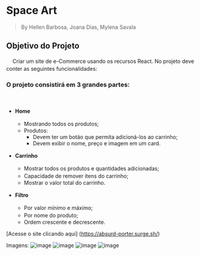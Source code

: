
# Space Art

> By Hellen Barbosa, Joana Dias, Mylena Savala

## Objetivo do Projeto
ㅤ
Criar um site de e-Commerce usando os recursos React. No projeto deve conter as seguintes funcionalidades:
ㅤ
### O projeto consistirá em 3 grandes partes:
ㅤ
- **Home**
ㅤ
    - Mostrando todos os produtos;
    ㅤ
    - Produtos:
        - Devem ter um botão que permita adicioná-los ao carrinho;
        - Devem exibir o nome, preço e imagem em um card.
        
- **Carrinho**
ㅤ
    - Mostrar todos os produtos e quantidades adicionadas;
    ㅤ
    - Capacidade de remover itens do carrinho;
    ㅤ
    - Mostrar o valor total do carrinho.
    
- **Filtro**
ㅤ
     - Por valor mínimo e máximo;
    ㅤ
     - Por nome do produto;
    ㅤ
     - Ordem crescente e decrescente.
    

[Acesse o site clicando aqui] (https://absurd-porter.surge.sh/)

Imagens: 
![image](https://user-images.githubusercontent.com/86899002/135777810-5844dc6c-6c2c-48ca-a711-130d19680428.png)
![image](https://user-images.githubusercontent.com/86899002/135777820-5795fba4-1ac2-45bc-9b81-de34303c048a.png)
![image](https://user-images.githubusercontent.com/86899002/135777831-dfb4b159-b109-486c-98e5-e970c80b7120.png)
![image](https://user-images.githubusercontent.com/86899002/135777838-a7e72e9a-f9fe-4f6d-9522-c33419322e6c.png)

